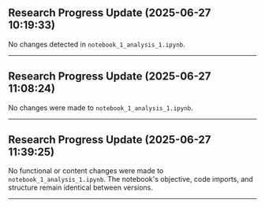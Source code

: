 ## Research Progress Update (2025-06-27 10:19:33)

No changes detected in `notebook_1_analysis_1.ipynb`.

---

## Research Progress Update (2025-06-27 11:08:24)

No changes were made to `notebook_1_analysis_1.ipynb`.

---

## Research Progress Update (2025-06-27 11:39:25)

No functional or content changes were made to `notebook_1_analysis_1.ipynb`. The notebook's objective, code imports, and structure remain identical between versions.

---

